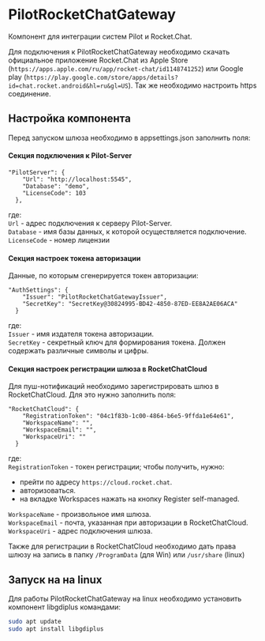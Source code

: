 # PilotRocketChatGateway

Компонент для интеграции систем Pilot и Rocket.Chat.

Для подключения к PilotRocketChatGateway необходимо скачать официальное приложение Rocket.Chat из  Apple Store (`https://apps.apple.com/ru/app/rocket-chat/id1148741252`) или Google play (`https://play.google.com/store/apps/details?id=chat.rocket.android&hl=ru&gl=US`). Так же необходимо настроить https соединение.

## Настройка компонента

Перед запуском шлюза необходимо в appsettings.json заполнить поля:

#### Секция подключения к Pilot-Server
```
"PilotServer": {
    "Url": "http://localhost:5545",
    "Database": "demo",
    "LicenseCode": 103
  },
```
где:\
`Url` - адрес подключения к серверу Pilot-Server.\
`Database` - имя базы данных, к которой осуществляется подключение.\
`LicenseCode` - номер лицензии

#### Секция настроек токена авторизации
Данные, по которым сгенерируется токен авторизации:
```
"AuthSettings": {
    "Issuer": "PilotRocketChatGatewayIssuer",
    "SecretKey": "SecretKey@30824995-BD42-4850-87ED-EE8A2AE06ACA"
  }
```
где:\
`Issuer` - имя издателя токена авторизации.\
`SecretKey` - секретный ключ для формирования токена. Должен содержать различные символы и цифры.

#### Секция настроек регистрации шлюза в RocketChatCloud
Для пуш-нотификаций необходимо зарегистрировать шлюз в RocketChatCloud. Для это нужно заполнить поля:
```
"RocketChatCloud": {
    "RegistrationToken": "04c1f83b-1c00-4864-b6e5-9ffda1e64e61",
    "WorkspaceName": "",
    "WorkspaceEmail": "",
    "WorkspaceUri": ""
  }
```
где:\
`RegistrationToken` - токен регистрации; чтобы получить, нужно:
- прейти по адресу `https://cloud.rocket.chat`.
- авторизоваться.
- на вкладке Workspaces нажать на кнопку Register self-managed.

`WorkspaceName` - произвольное имя шлюза.\
`WorkspaceEmail` - почта, указанная при авторизации в RocketChatCloud.\
`WorkspaceUri` -  адрес подключения шлюза.

Также для регистрации в RocketChatCloud необходимо дать права шлюзу на запись в папку `/ProgramData` (для Win) или `/usr/share` (linux)

## Запуск на на linux

Для работы PilotRocketChatGateway на linux необходимо установить компонент libgdiplus командами:
```bash
sudo apt update
sudo apt install libgdiplus
```